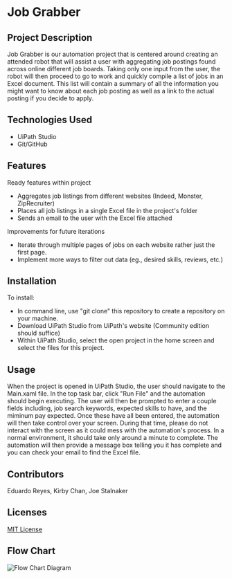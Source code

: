 # Job Grabber
  
## Project Description
Job Grabber is our automation project that is centered around creating an attended robot that will assist a user with aggregating job postings found across online different job boards. Taking only one input from the user, the robot will then proceed to go to work and quickly compile a list of jobs in an Excel document. This list will contain a summary of all the information you might want to know about each job posting as well as a link to the actual posting if you decide to apply.
 
## Technologies Used
- UiPath Studio
- Git/GitHub

## Features

Ready features within project
* Aggregates job listings from different websites (Indeed, Monster, ZipRecruiter)
* Places all job listings in a single Excel file in the project's folder
* Sends an email to the user with the Excel file attached

Improvements for future iterations
* Iterate through multiple pages of jobs on each website rather just the first page.
* Implement more ways to filter out data (eg., desired skills, reviews, etc.)

## Installation
To install:
- In command line, use "git clone" this repository to create a repository on your machine.
- Download UiPath Studio from UiPath's website (Community edition should suffice)
- Within UiPath Studio, select the open project in the home screen and select the files for this project.

## Usage
When the project is opened in UiPath Studio, the user should navigate to the Main.xaml file. In the top task bar, click "Run File" and the automation should begin executing. The user will then be prompted to enter a couple fields including, job search keywords, expected skills to have, and the miminum pay expected. Once these have all been entered, the automation will then take control over your screen. During that time, please do not interact with the screen as it could mess with the automation's process. In a normal environment, it should take only around a minute to complete. The automation will then provide a message box telling you it has complete and you can check your email to find the Excel file.

## Contributors 
Eduardo Reyes, Kirby Chan, Joe Stalnaker

## Licenses
[MIT License](https://github.com/210329-UTA-SH-UiPath/P2_Team_JERCKS/blob/master/LICENSE)

## Flow Chart

![Flow Chart Diagram](./EduardoFlowChart.png)
